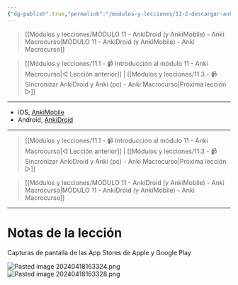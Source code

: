 ```yaml
---
{"dg-publish":true,"permalink":"/modulos-y-lecciones/11-2-descargar-anki-para-android-e-i-os-anki-macrocurso/","noteIcon":""}
---
```



> [[Módulos y lecciones/MÓDULO 11 - AnkiDroid (y AnkiMobile) - Anki Macrocurso\|MÓDULO 11 - AnkiDroid (y AnkiMobile) - Anki Macrocurso]]

> [[Módulos y lecciones/11.1 - 📹 Introducción al módulo 11 - Anki Macrocurso\|◁ Lección anterior]] | [[Módulos y lecciones/11.3 - 📹 Sincronizar AnkiDroid y Anki (pc) - Anki Macrocurso\|Próxima lección ▷]]

---

- iOS, [AnkiMobile](https://apps.apple.com/us/app/ankimobile-flashcards/id373493387)
- Android, [AnkiDroid](https://play.google.com/store/apps/details?id=com.ichi2.anki)

---

> [[Módulos y lecciones/11.1 - 📹 Introducción al módulo 11 - Anki Macrocurso\|◁ Lección anterior]] | [[Módulos y lecciones/11.3 - 📹 Sincronizar AnkiDroid y Anki (pc) - Anki Macrocurso\|Próxima lección ▷]]

> [[Módulos y lecciones/MÓDULO 11 - AnkiDroid (y AnkiMobile) - Anki Macrocurso\|MÓDULO 11 - AnkiDroid (y AnkiMobile) - Anki Macrocurso]]

---

# Notas de la lección
Capturas de pantalla de las App Stores de Apple y Google Play

![Pasted image 20240418163324.png](/img/user/ANEXOS/Pasted%20image%2020240418163324.png)
![Pasted image 20240418163328.png](/img/user/ANEXOS/Pasted%20image%2020240418163328.png)